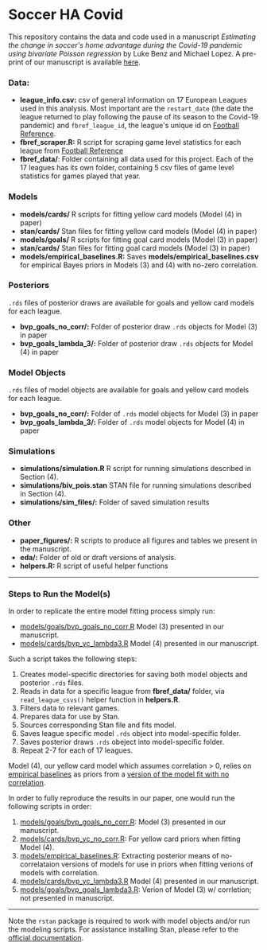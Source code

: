 # Soccer HA Covid
This repository contains the data and code used in a manuscript _Estimating the change in soccer's home advantage during the Covid-19 pandemic using bivariate Poisson regression_ by Luke Benz and Michael Lopez. A pre-print of our manuscript is available [here]().

### Data:

* __league_info.csv:__ csv of general information on 17 European Leagues used in this analysis. Most important are the `restart_date` (the date the league returned to play following the pause of its season to the Covid-19 pandemic) and `fbref_league_id`, the league's unique id on [Football Reference](https://fbref.com/en/).
* __fbref_scraper.R:__ R script for scraping game level statistics for each league from [Football Reference](https://fbref.com/en/)
* __fbref_data/__: Folder containing all data used for this project. Each of the 17 leagues has its own folder, containing 5 csv files of game level statistics for games played that year. 

### Models

* __models/cards/__ R scripts for fitting yellow card models (Model (4) in paper)
* __stan/cards/__ Stan files for fitting yellow card models (Model (4) in paper)
* __models/goals/__ R scripts for fitting goal card models (Model (3) in paper)
* __stan/cards/__ Stan files for fitting goal card models (Model (3) in paper)
* __models/empirical_baselines.R:__ Saves __models/empirical_baselines.csv__ for empirical Bayes priors in Models (3) and (4) with no-zero correlation.

### Posteriors
`.rds` files of posterior draws are available for goals and yellow card models for each league. 

* __bvp_goals_no_corr/:__ Folder of posterior draw `.rds` objects for Model (3) in paper
* __bvp_goals_lambda_3/:__ Folder of posterior draw `.rds` objects for Model (4) in paper

### Model Objects
`.rds` files of model objects are available for goals and yellow card models for each league. 

* __bvp_goals_no_corr/:__ Folder of `.rds` model objects for Model (3) in paper
* __bvp_goals_lambda_3/:__ Folder of `.rds` model objects for Model (4) in paper

### Simulations

* __simulations/simulation.R__ R script for running simulations described in Section (4).
* __simulations/biv_pois.stan__ STAN file for running simulations described in Section (4).
* __simulations/sim_files/:__ Folder of saved simulation results

### Other

* __paper_figures/:__ R scripts to produce all figures and tables we present in the manuscript.
* __eda/:__ Folder of old or draft versions of analysis.
* __helpers.R:__ R script of useful helper functions

---

### Steps to Run the Model(s)
In order to replicate the entire model fitting process simply run:

* [models/goals/bvp_goals_no_corr.R](https://github.com/lbenz730/soccer_ha_covid/blob/master/models/goals/bvp_goals_no_corr.R) Model (3) presented in our manuscript. 
* [models/cards/bvp_yc_lambda3.R](https://github.com/lbenz730/soccer_ha_covid/blob/master/models/cards/bvp_yc_lambda3.R) Model (4) presented in our manuscript. 

Such a script takes the following steps:

1. Creates model-specific directories for saving both model objects and posterior `.rds` files.
2. Reads in data for a specific league from __fbref_data/__ folder, via `read_league_csvs()` helper function in __helpers.R__.
3. Filters data to relevant games.
4. Prepares data for use by Stan.
5. Sources corresponding Stan file and fits model.
6. Saves league specific model `.rds` object into model-specific folder.
7. Saves posterior draws `.rds` obeject into model-specific folder.
8. Repeat 2-7 for each of 17 leagues. 

Model (4), our yellow card model which assumes correlation > 0, relies on [empirical baselines](https://github.com/lbenz730/soccer_ha_covid/blob/master/models/empirical_baselines.csv) as priors from a [version of the model fit with no correlation](https://github.com/lbenz730/soccer_ha_covid/blob/master/models/cards/bvp_yc_no_corr.R). 

In order to fully reproduce the results in our paper, one would run the following scripts in order:

1. [models/goals/bvp_goals_no_corr.R](https://github.com/lbenz730/soccer_ha_covid/blob/master/models/goals/bvp_goals_no_corr.R): Model (3) presented in our manuscript. 
2. [models/cards/bvp_yc_no_corr.R](https://github.com/lbenz730/soccer_ha_covid/blob/master/models/cards/bvp_yc_no_corr.R): For yellow card priors when fitting Model (4). 
3. [models/empirical_baselines.R](): Extracting posterior means of no-correlataion versions of models for use in priors when fitting verions of models with correlation.
4. [models/cards/bvp_yc_lambda3.R](https://github.com/lbenz730/soccer_ha_covid/blob/master/models/cards/bvp_yc_lambda3.R) Model (4) presented in our manuscript.
5. [models/goals/bvp_goals_lambda3.R](https://github.com/lbenz730/soccer_ha_covid/blob/master/models/goals/bvp_goals_lambda3.R): Verion of Model (3) w/ corrletion; not presented in manuscript.


---

Note the `rstan` package is required to work with model objects and/or run the modeling scripts. For assistance installing Stan, please refer to the [official documentation](https://github.com/stan-dev/rstan/wiki/RStan-Getting-Started).

